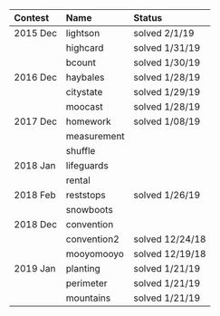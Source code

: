 | Contest  | Name        | Status          |
| :------- | :---------- | :-------------- |
| 2015 Dec | lightson    | solved 2/1/19   |
|          | highcard    | solved 1/31/19  |
|          | bcount      | solved 1/30/19  |
| 2016 Dec | haybales    | solved 1/28/19  |
|          | citystate   | solved 1/29/19  |
|          | moocast     | solved 1/28/19  |
| 2017 Dec | homework    | solved 1/08/19  |
|          | measurement |                 |
|          | shuffle     |                 |
| 2018 Jan | lifeguards  |                 |
|          | rental      |                 |
| 2018 Feb | reststops   | solved 1/26/19  |
|          | snowboots   |                 |
| 2018 Dec | convention  |                 |
|          | convention2 | solved 12/24/18 |
|          | mooyomooyo  | solved 12/19/18 |
| 2019 Jan | planting    | solved 1/21/19  |
|          | perimeter   | solved 1/21/19  |
|          | mountains   | solved 1/21/19  |